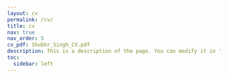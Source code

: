 ```yaml
---
layout: cv
permalink: /cv/
title: cv
nav: true
nav_order: 5
cv_pdf: Shubhr_Singh_CV.pdf
description: This is a description of the page. You can modify it in '_pages/cv.md'. You can also change or remove the top pdf download button.
toc:
  sidebar: left
---
```

